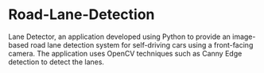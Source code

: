 # Road-Lane-Detection
Lane Detector, an application developed using Python to provide an image-based road lane detection system for self-driving cars using a front-facing camera. The application uses OpenCV techniques such as Canny Edge detection to detect the lanes.
